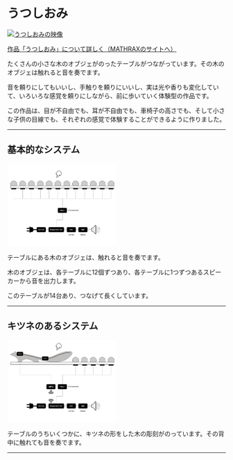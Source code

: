 # うつしおみ

[![うつしおみの映像](http://img.youtube.com/vi/HiOy_eePyWg/0.jpg)](http://www.youtube.com/watch?v=HiOy_eePyWg "うつしおみ")

<a href ="https://mathrax.com/contents/page10523">作品「うつしおみ」について詳しく（MATHRAXのサイトへ）</a>

たくさんの小さな木のオブジェがのったテーブルがつながっています。その木のオブジェは触れると音を奏でます。

音を頼りにしてもいいし、手触りを頼りにいいし、実は光や香りも変化していて、いろいろな感覚を頼りにしながら、前に歩いていく体験型の作品です。

この作品は、目が不自由でも、耳が不自由でも、車椅子の高さでも、そして小さな子供の目線でも、それぞれの感覚で体験することができるように作りました。

---

## 基本的なシステム

<img src="https://github.com/mathrax-s/utsushiomi/raw/garage/system_basic.png" alt="system_basic" title="system basic" width=50%></img>

テーブルにある木のオブジェは、触れると音を奏でます。

木のオブジェは、各テーブルに12個ずつあり、各テーブルに1つずつあるスピーカーから音を出力します。

このテーブルが14台あり、つなげて長くしています。

---

## キツネのあるシステム


<img src="https://github.com/mathrax-s/utsushiomi/raw/garage/system_fox.png" alt="system_fox" title="system fox" width=50%></img>

テーブルのうちいくつかに、キツネの形をした木の彫刻がのっています。その背中に触れても音を奏でます。

---


